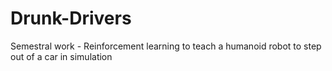 # Drunk-Drivers
Semestral work - Reinforcement learning to teach a humanoid robot to step out of a car in simulation
